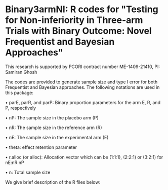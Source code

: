 # Binary3armNI: R codes for "Testing for Non-inferiority in Three-arm Trials with Binary Outcome: Novel Frequentist and Bayesian Approaches"

This research is supported by PCORI contract number ME-1409-21410, PI: Samiran Ghosh

The codes are provided to generate sample size and type I error for both Frequentist and Bayesian approaches. The following notations are used in this package:

• parE, parR, and parP: Binary proportion parameters for the arm E, R, and P, respectively

• nP: The sample size in the placebo arm (P)

• nR: The sample size in the reference arm (R)

• nE: The sample size in the experimental arm (E)

• theta: effect retention parameter

• r.alloc (or alloc): Allocation vector which can be (1:1:1), (2:2:1) or (3:2:1) for nE:nR:nP

• n: Total sample size

We give brief description of the R files below:
